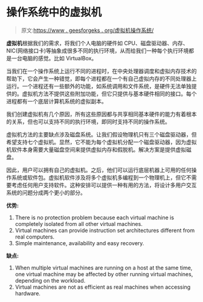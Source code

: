 # 操作系统中的虚拟机

> 原文:[https://www . geesforgeks . org/虚拟机操作系统/](https://www.geeksforgeeks.org/virtual-machines-in-operating-system/)

**虚拟机**根据我们的需求，将我们个人电脑的硬件如 CPU、磁盘驱动器、内存、NIC(网络接口卡)等抽象成很多不同的执行环境，从而给我们一种每个执行环境都是一台电脑的感觉。比如 VirtualBox。

当我们在一个操作系统上运行不同的进程时，在中央处理器调度和虚拟内存技术的帮助下，它会产生一种错觉，即每个进程都在一个有自己虚拟内存的不同处理器上运行。一个进程还有一些额外的功能，如系统调用和文件系统，是硬件无法单独提供的。虚拟机方法不提供这些附加功能，但它只提供与基本硬件相同的接口。每个进程都有一个底层计算机系统的虚拟副本。

我们创建虚拟机有几个原因，所有这些原因都与共享相同基本硬件的能力有着根本的关系，但也可以支持不同的执行环境，即同时支持不同的操作系统。

虚拟机方法的主要缺点涉及磁盘系统。让我们假设物理机只有三个磁盘驱动器，但希望支持七个虚拟机。显然，它不能为每个虚拟机分配一个磁盘驱动器，因为虚拟机软件本身需要大量磁盘空间来提供虚拟内存和假脱机。解决方案是提供虚拟磁盘。

因此，用户可以拥有自己的虚拟机。之后，他们可以运行底层机器上可用的任何操作系统或软件包。虚拟机软件涉及将多个虚拟机多编程到一个物理机上，但它不需要考虑任何用户支持软件。这种安排可以提供一种有用的方法，将设计多用户交互系统的问题分成两个更小的部分。

**优势:**

1.  There is no protection problem because each virtual machine is completely isolated from all other virtual machines.
2.  Virtual machines can provide instruction set architectures different from real computers.
3.  Simple maintenance, availability and easy recovery.

**缺点:**

1.  When multiple virtual machines are running on a host at the same time, one virtual machine may be affected by other running virtual machines, depending on the workload.
2.  Virtual machines are not as efficient as real machines when accessing hardware.